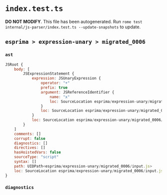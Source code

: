 # `index.test.ts`

**DO NOT MODIFY**. This file has been autogenerated. Run `rome test internal/js-parser/index.test.ts --update-snapshots` to update.

## `esprima > expression-unary > migrated_0006`

### `ast`

```javascript
JSRoot {
	body: [
		JSExpressionStatement {
			expression: JSUnaryExpression {
				operator: "+"
				prefix: true
				argument: JSReferenceIdentifier {
					name: "x"
					loc: SourceLocation esprima/expression-unary/migrated_0006/input.js 1:1-1:2 (x)
				}
				loc: SourceLocation esprima/expression-unary/migrated_0006/input.js 1:0-1:2
			}
			loc: SourceLocation esprima/expression-unary/migrated_0006/input.js 1:0-1:2
		}
	]
	comments: []
	corrupt: false
	diagnostics: []
	directives: []
	hasHoistedVars: false
	sourceType: "script"
	syntax: []
	path: UIDPath<esprima/expression-unary/migrated_0006/input.js>
	loc: SourceLocation esprima/expression-unary/migrated_0006/input.js 1:0-2:0
}
```

### `diagnostics`

```

```
